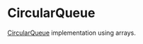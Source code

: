 # CircularQueue
[CircularQueue](https://en.wikipedia.org/wiki/Circular_buffer) implementation using arrays. 
